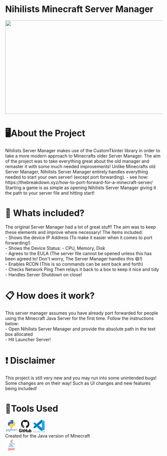 <h1>
  Nihilists Minecraft Server Manager
</h1>
<div align="center">
  <img src="https://media.giphy.com/media/Fmw5xGBAh6SeA/giphy.gif" width="600" height="300"/>
  
  
</div>

<h1>
  🖥️About the Project
</h1>
<div>
  <p1>
  Nihilists Server Manager makes use of the CustomTkinter library in order to take a more modern approach to Minecrafts older Server Manager.
  The aim of the project was to take everything great about the old manager and remaster it with some much needed improvements!
  Unlike Minecrafts old Server Manager, Nihilists Server Manager entirely handles everything needed to start your own server! (except port forwarding). - see how: https://thebreakdown.xyz/how-to-port-forward-for-a-minecraft-server/<br>
  Starting a game is as simple as opening Nihilists Server Manager giving it the path to your server file and hitting start!
  </p1>
</div>

<h1>
  🔎 Whats included?
</h1>
<div>
  <p1>
    The original Server Manager had a lot of great stuff! The aim was to keep these elements and improve where necessary! The items included:<br>
    - Shows the device IP Address (To make it easier when it comes to port forwarding!)<br>
    - Shows the Device Status: - CPU, Memory, Disk<br>
    - Agrees to the EULA (The server file cannot be opened unless this has been agreed to! Don't worry, The Server Manager handles this 😄!)<br>
    - Enables RCON  (This is so commands can be sent back and forth)<br>
    - Checks Network Ping Then relays it back to a box to keep it nice and tidy<br>
    - Handles Server Shutdown on close!
    
  </p1>
</div>
  
<h1>
 📋 How does it work?
</h1>
<div>
  <p1>
      This server manager assumes you have already port forwarded for people using the Minecraft Java Server for the first time. Follow the instructions below:<br>
    - Open Nihilists Server Manager and provide the absolute path in the text box allocated<br>
    - Hit Launcher Server!
  </p1>
</div>

<h1>
 ❗ Disclaimer
</h1>
<div>
  <p1>
    This project is still very new and you may run into some unintended bugs! Some changes are on their way! Such as UI changes and new features being included!
  </p1>
</div>

<h1>
  🧰Tools Used
</h1>
<div>
    <img src="https://github.com/devicons/devicon/blob/master/icons/python/python-original-wordmark.svg" title="Python" **alt="Python" width="40" height="40"/>
    <img src="https://github.com/devicons/devicon/blob/master/icons/github/github-original-wordmark.svg" title="Github" **alt="Github" width="40" height="40"/>
    <img src="https://github.com/devicons/devicon/blob/master/icons/vscode/vscode-original-wordmark.svg" title="Vscode" **alt="Vscode" width="40" height="40"/>
  <br>
  <p1>
    Created for the Java version of Minecraft
    <br>
  </p1>
    <img src="https://github.com/devicons/devicon/blob/master/icons/java/java-original-wordmark.svg" title="Java" **alt="Java" width="40" height="40"/>
</div>
